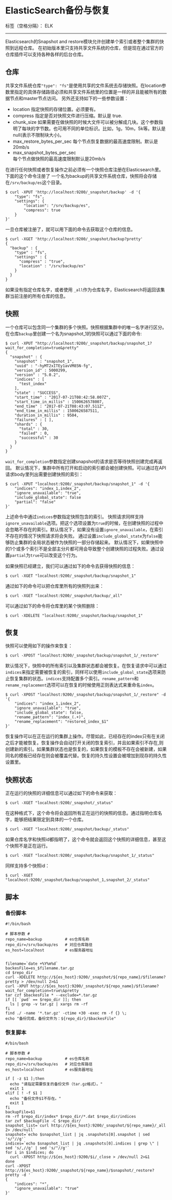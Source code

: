 # ElasticSearch备份与恢复

标签（空格分隔）： ELK

---

Elasticsearch的Snapshot and restore模块允许创建单个索引或者整个集群的快照到远程仓库。 在初始版本里只支持共享文件系统的仓库，但是现在通过官方的仓库插件可以支持各种各样的后台仓库。

## 仓库

共享文件系统仓库`"type": "fs"`是使用共享的文件系统去存储快照。在location参数里指定的具体存储路径必须和共享文件系统里的位置是一样的并且能被所有的数据节点和master节点访问。 另外还支持如下的一些参数设置：

* location
  指定快照的存储位置。必须要有。
* compress
  指定是否对快照文件进行压缩。默认是 true.
* chunk_size
  如果需要在做快照的时候大文件可以被分解成几块。这个参数指明了每块的字节数。也可用不同的单位标识。比如，1g，10m，5k等。默认是null(表示不限制块大小)。
* max_restore_bytes_per_sec
  每个节点恢复数据的最高速度限制。默认是20mb/s
* max_snapshot_bytes_per_sec	
  每个节点做快照的最高速度限制默认是20mb/s

在进行任何快照或者恢复操作之前必须有一个快照仓库注册在Elasticsearch里。下面的这个命令注册了 一个名为backup的共享文件系统仓库，快照将会存储在`/srv/backup/es`这个目录。

```
$ curl -XPUT 'http://localhost:9200/_snapshot/backup' -d '{
    "type": "fs",
    "settings": {
        "location": "/srv/backup/es",
        "compress": true
    }
}'
```

一旦仓库被注册了，就可以用下面的命令去获取这个仓库的信息。

```
$ curl -XGET 'http://localhost:9200/_snapshot/backup?pretty'
{
  "backup" : {
    "type" : "fs",
    "settings" : {
      "compress" : "true",
      "location" : "/srv/backup/es"
    }
  }
}
```

如果没有指定仓库名字，或者使用 `_all`作为仓库名字，Elasticsearch将返回该集群当前注册的所有仓库的信息。

## 快照

一个仓库可以包含同一个集群的多个快照。快照根据集群中的唯一名字进行区分。在仓库`backup`里创建一个名为snapshot_1的快照可以通过下面的命令:

```
$ curl -XPUT "http://localhost:9200/_snapshot/backup/snapshot_1?wait_for_completion=true&pretty"
{
  "snapshot" : {
    "snapshot" : "snapshot_1",
    "uuid" : "-hyMT2xITEy1avVM85N-fg",
    "version_id" : 5000299,
    "version" : "5.0.2",
    "indices" : [
      "test_index"
    ],
    "state" : "SUCCESS",
    "start_time" : "2017-07-21T08:42:58.007Z",
    "start_time_in_millis" : 1500626578007,
    "end_time" : "2017-07-21T08:43:07.511Z",
    "end_time_in_millis" : 1500626587511,
    "duration_in_millis" : 9504,
    "failures" : [ ],
    "shards" : {
      "total" : 30,
      "failed" : 0,
      "successful" : 30
    }
  }
}
```

`wait_for_completion`参数指定创建snapshot的请求是否等待快照创建完成再返回。
默认情况下，集群中所有打开和启动的索引都会被创建快照。可以通过在API请求body里列出需要创建快照的索引：

```
$ curl -XPUT "localhost:9200/_snapshot/backup/snapshot_1" -d '{
    "indices": "index_1,index_2",
    "ignore_unavailable": "true",
    "include_global_state": false
    "partial": "false"
}'
```

上述命令中通过`indices`参数指定快照包含的索引。
快照请求同样支持`ignore_unavailable`选项。把这个选项设置为`true`的时候，在创建快照的过程中会忽略不存在的索引。默认情况下，如果没有设置`ignore_unavailable`，在索引不存在的情况下快照请求将会失败。
通过设置`include_global_state`为`false`能够防止集群的全局状态被作为快照的一部分存储起来。
默认情况下，如果快照中的1个或多个索引不是全部主分片都可用会导致整个创建快照的过程失败。通过设置`partial`为`true`可以改变这个行为。

如果快照已经建立，我们可以通过如下的命令去获得快照的信息：

```
$ curl -XGET "localhost:9200/_snapshot/backup/snapshot_1"
```

通过如下的命令可以把仓库里所有的快照列出来：

```
$ curl -XGET "localhost:9200/_snapshot/backup/_all"
```

可以通过如下的命令将仓库里的某个快照删除：

```
$ curl -XDELETE "localhost:9200/_snapshot/backup/snapshot_1"
```

## 恢复

快照可以使用如下的操作来恢复：

```
$ curl -XPOST "localhost:9200/_snapshot/backup/snapshot_1/_restore"
```

默认情况下，快照中的所有索引以及集群状态都会被恢复。在恢复请求中可以通过`indices`来指定需要被恢复的索引，同样可以使用`include_global_state`选项来防止恢复集群的状态。`indices`支持配置多个索引。`rename_pattern`和`rename_replacement`选项可以在恢复的时候使用正则表达式来重命名`index`。

```
$ curl -XPOST "localhost:9200/_snapshot/backup/snapshot_1/_restore" -d '{
    "indices": "index_1,index_2",
    "ignore_unavailable": "true",
    "include_global_state": false,
    "rename_pattern": "index_(.+)",
    "rename_replacement": "restored_index_$1"
}'
```

恢复操作可以在正在运行的集群上操作。尽管如此，已经存在的index只有在关闭之后才能被恢复。恢复操作会自动打开关闭的恢复索引，并且如果索引不存在,则创建新的索引。如果集群状态也是恢复的，如果恢复的模板不存在会被新建，如果同名的模板已经存在则会被覆盖代替。恢复的持久性设置会被增加到现存的持久性设置里。

## 快照状态

正在运行的快照的详细信息可以通过如下的命令来获取：
```
$ curl -XGET "localhost:9200/_snapshot/_status"
```

在这种格式下，这个命令将会返回所有正在运行的快照的信息。通过指明仓库名字，能够把结果限定到具体的一个仓库。

```
$ curl -XGET "localhost:9200/_snapshot/backup/_status"
```

如果仓库名字和快照id都指明了，这个命令就会返回这个快照的详细信息，甚至这个快照不是正在运行。

```
$ curl -XGET "localhost:9200/_snapshot/backup/snapshot_1/_status"
```

同样支持多个快照id：

```
$ curl -XGET "localhost:9200/_snapshot/backup/snapshot_1,snapshot_2/_status"
```

## 脚本

### 备份脚本

```
#!/bin/bash

# 脚本参数 #
repo_name=backup          # es仓库名称
repo_dir=/srv/backup/es   # 对应仓库路径
es_host=localhost         # es服务器地址


filename=`date +%Y%m%d`
backesFile=es_$filename.tar.gz
cd $repo_dir
curl -XDELETE http://${es_host}:9200/_snapshot/${repo_name}/$filename?pretty > /dev/null 2>&1
curl -XPUT http://${es_host}:9200/_snapshot/${repo_name}/$filename?wait_for_completion=true\&pretty
tar czf $backesFile * --exclude=*.tar.gz
if [[ `pwd` == $repo_dir ]]; then
  ls | grep -v tar.gz | xargs rm -rf
fi
find ./ -name '*.tar.gz' -ctime +30 -exec rm -f {} \;
echo "备份完成，备份文件为：${repo_dir}/$backesFile"
```

### 恢复脚本

```
#/bin/bash

# 脚本参数 #
repo_name=backup          # es仓库名称
repo_dir=/srv/backup/es   # 对应仓库路径
es_host=localhost         # es服务器地址

if [ -z $1 ];then
  echo "请指定需要恢复的备份文件（tar.gz格式）。"
  exit 1
elif [ ! -f $1 ]
  echo "备份文件$1不存在。"
  exit 1
fi
backupFile=$1
rm -rf $repo_dir/index* $repo_dir/*.dat $repo_dir/indices
tar zxf $backupFile -C $repo_dir/
snapshot_list=`curl http://${es_host}:9200/_snapshot/${repo_name}/_all 2> /dev/null`
snapshot=`echo $snapshot_list | jq .snapshots[0].snapshot | sed 's/"//g'`
indices=`echo $snapshot_list | jq .snapshots[0].indices | grep \" | sed 's/,//g' | sed 's/"//g'`
for i in $indices; do
  curl -XPOST http://${es_host}:9200/$i/_close > /dev/null 2>&1
done
curl -XPOST http://${es_host}:9200/_snapshot/${repo_name}/$snapshot/_restore?pretty -d '
{
	"indices": "*",
	"ignore_unavailable": "true"
}'
```